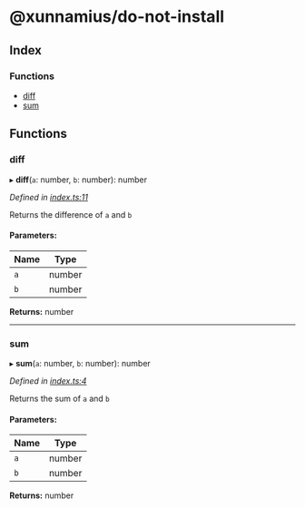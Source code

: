 # @xunnamius/do-not-install

## Index

### Functions

* [diff](README.md#diff)
* [sum](README.md#sum)

## Functions

### diff

▸ **diff**(`a`: number, `b`: number): number

*Defined in [index.ts:11](https://github.com/Xunnamius/workflow-playground/blob/7c15211/src/index.ts#L11)*

Returns the difference of `a` and `b`

#### Parameters:

Name | Type |
------ | ------ |
`a` | number |
`b` | number |

**Returns:** number

___

### sum

▸ **sum**(`a`: number, `b`: number): number

*Defined in [index.ts:4](https://github.com/Xunnamius/workflow-playground/blob/7c15211/src/index.ts#L4)*

Returns the sum of `a` and `b`

#### Parameters:

Name | Type |
------ | ------ |
`a` | number |
`b` | number |

**Returns:** number

